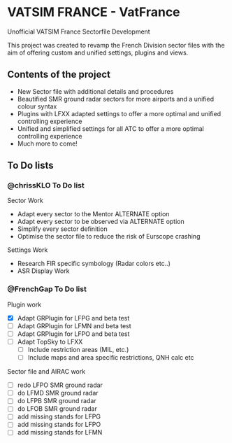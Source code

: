 # VATSIM FRANCE - VatFrance
 Unofficial VATSIM France Sectorfile Development
 
 This project was created to revamp the French Division sector files with the aim of offering custom and unified settings, plugins and views.
 
## Contents of the project

 - New Sector file with additional details and procedures
 - Beautified SMR ground radar sectors for more airports and a unified colour syntax
 - Plugins with LFXX adapted settings to offer a more optimal and unified controlling experience
 - Unified and simplified settings for all ATC to offer a more optimal controlling experience
 - Much more to come!


## To Do lists

### @chrissKLO To Do list
 
 Sector Work
 - Adapt every sector to the Mentor ALTERNATE option
 - Adapt every sector to be observed via ALTERNATE option
 - Simplify every sector definition
 - Optimise the sector file to reduce the risk of Eurscope crashing

 Settings Work
 - Research FIR specific symbology (Radar colors etc..)
 - ASR Display Work


### @FrenchGap To Do list
 
 Plugin work
 - [x] Adapt GRPlugin for LFPG and beta test
 - [ ] Adapt GRPlugin for LFMN and beta test
 - [ ] Adapt GRPlugin for LFPO and beta test
 - [ ] Adapt TopSky to LFXX
   - [ ] Include restriction areas (MIL, etc.)
   - [ ] Include maps and area specific restrictions, QNH calc etc
 
 Sector file and AIRAC work
 - [ ] redo LFPO SMR ground radar
 - [ ] do LFMD SMR ground radar
 - [ ] do LFPB SMR ground radar
 - [ ] do LFOB SMR ground radar
 - [ ] add missing stands for LFPG
 - [ ] add missing stands for LFPO
 - [ ] add missing stands for LFMN
